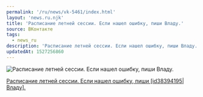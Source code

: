 ```yaml
---
permalink: '/ru/news/vk-5461/index.html'
layout: 'news.ru.njk'
title: 'Расписание летней сессии. Если нашел ошибку, пиши Владу.'
source: ВКонтакте
tags:
  - news_ru
description: 'Расписание летней сессии. Если нашел ошибку, пиши Владу.'
updatedAt: 1527256860
---
```

![Расписание летней сессии. Если нашел ошибку, пиши Владу.](https://sun9-5.userapi.com/c840629/v840629002/84043/LiEHIJOeB-M.jpg)

[Расписание летней сессии. Если нашел ошибку, пиши [id38394195|Владу].](https://docs.google.com/spreadsheets/d/1zzZOYSpCXlDuRD_eJI_fIoJkh-2TJToVJ1wyU16MMZg/edit#gid=685638640)
